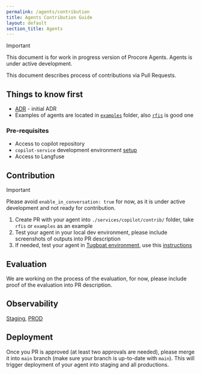 ```yaml
---
permalink: /agents/contribution
title: Agents Contribution Guide
layout: default
section_title: Agents
---
```


> [!IMPORTANT] 
> This document is for work in progress version of Procore Agents. Agents is under active development.


This document describes process of contributions via Pull Requests.


## Things to know first

- [ADR](../adrs/0008-copilot-agents.md) - initial ADR
- Examples of agents are located in [`examples`](./services/copilot/contrib/examples) folder, also [`rfis`](../../services/copilot/contrib/rfis) is good one

### Pre-requisites

- Access to copilot repository
- `copilot-service` development environment [setup](./dev_env.md)
- Access to Langfuse

## Contribution

> [!IMPORTANT] 
> Please avoid `enable_in_conversation: true` for now, as it is under active development and not ready for contribution.

1. Create PR with your agent into `./services/copilot/contrib/` folder, take `rfis` or `examples` as an example
2. Test your agent in your local dev environment, please include screenshots of outputs into PR description
3. If needed, test your agent in [Tugboat environment](https://tugboat.procoretech-qa.com/), use this [instructions](https://procoretech.atlassian.net/wiki/spaces/PLATFORM/pages/2927951935/How+to+Spin+up+a+Tugboat+Instance+of+Monoloith+with+Copilot)

## Evaluation

We are working on the process of the evaluation, for now, please include proof of the evaluation into PR description.

## Observability

[Staging](https://langfuse.application.staging.procoretech-qa.com/), [PROD](https://langfuse.us01.production.procoretech.com/)

## Deployment

Once you PR is approved (at least two approvals are needed), please merge it into `main` branch (make sure your branch is up-to-date with `main`). This will trigger deployment of your agent into staging and all productions.